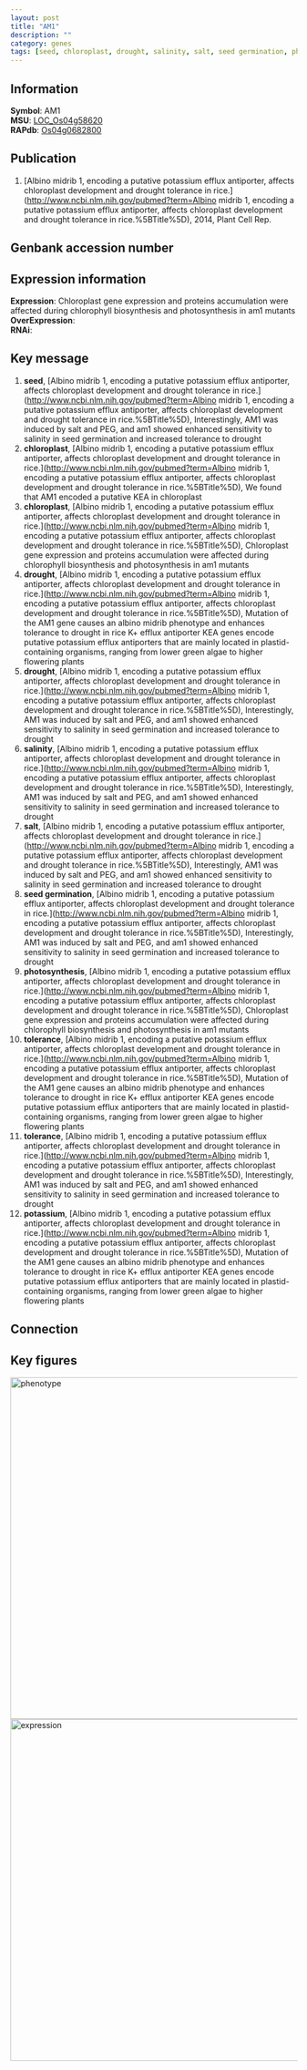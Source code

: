 ```yaml
---
layout: post
title: "AM1"
description: ""
category: genes
tags: [seed, chloroplast, drought, salinity, salt, seed germination, photosynthesis, tolerance, potassium]
---
```


## Information
__Symbol__: AM1  
__MSU__: [LOC_Os04g58620](http://rice.plantbiology.msu.edu/cgi-bin/ORF_infopage.cgi?orf=LOC_Os04g58620)  
__RAPdb__: [Os04g0682800](http://rapdb.dna.affrc.go.jp/viewer/gbrowse_details/irgsp1?name=Os04g0682800)  

## Publication
1. [Albino midrib 1, encoding a putative potassium efflux antiporter, affects chloroplast development and drought tolerance in rice.](http://www.ncbi.nlm.nih.gov/pubmed?term=Albino midrib 1, encoding a putative potassium efflux antiporter, affects chloroplast development and drought tolerance in rice.%5BTitle%5D), 2014, Plant Cell Rep.

## Genbank accession number

## Expression information
__Expression__: Chloroplast gene expression and proteins accumulation were affected during chlorophyll biosynthesis and photosynthesis in am1 mutants  
__OverExpression__:  
__RNAi__:  

## Key message
1. __seed__, [Albino midrib 1, encoding a putative potassium efflux antiporter, affects chloroplast development and drought tolerance in rice.](http://www.ncbi.nlm.nih.gov/pubmed?term=Albino midrib 1, encoding a putative potassium efflux antiporter, affects chloroplast development and drought tolerance in rice.%5BTitle%5D),  Interestingly, AM1 was induced by salt and PEG, and am1 showed enhanced sensitivity to salinity in seed germination and increased tolerance to drought
2. __chloroplast__, [Albino midrib 1, encoding a putative potassium efflux antiporter, affects chloroplast development and drought tolerance in rice.](http://www.ncbi.nlm.nih.gov/pubmed?term=Albino midrib 1, encoding a putative potassium efflux antiporter, affects chloroplast development and drought tolerance in rice.%5BTitle%5D),  We found that AM1 encoded a putative KEA in chloroplast
3. __chloroplast__, [Albino midrib 1, encoding a putative potassium efflux antiporter, affects chloroplast development and drought tolerance in rice.](http://www.ncbi.nlm.nih.gov/pubmed?term=Albino midrib 1, encoding a putative potassium efflux antiporter, affects chloroplast development and drought tolerance in rice.%5BTitle%5D),  Chloroplast gene expression and proteins accumulation were affected during chlorophyll biosynthesis and photosynthesis in am1 mutants
4. __drought__, [Albino midrib 1, encoding a putative potassium efflux antiporter, affects chloroplast development and drought tolerance in rice.](http://www.ncbi.nlm.nih.gov/pubmed?term=Albino midrib 1, encoding a putative potassium efflux antiporter, affects chloroplast development and drought tolerance in rice.%5BTitle%5D), Mutation of the AM1 gene causes an albino midrib phenotype and enhances tolerance to drought in rice K+ efflux antiporter KEA genes encode putative potassium efflux antiporters that are mainly located in plastid-containing organisms, ranging from lower green algae to higher flowering plants
5. __drought__, [Albino midrib 1, encoding a putative potassium efflux antiporter, affects chloroplast development and drought tolerance in rice.](http://www.ncbi.nlm.nih.gov/pubmed?term=Albino midrib 1, encoding a putative potassium efflux antiporter, affects chloroplast development and drought tolerance in rice.%5BTitle%5D),  Interestingly, AM1 was induced by salt and PEG, and am1 showed enhanced sensitivity to salinity in seed germination and increased tolerance to drought
6. __salinity__, [Albino midrib 1, encoding a putative potassium efflux antiporter, affects chloroplast development and drought tolerance in rice.](http://www.ncbi.nlm.nih.gov/pubmed?term=Albino midrib 1, encoding a putative potassium efflux antiporter, affects chloroplast development and drought tolerance in rice.%5BTitle%5D),  Interestingly, AM1 was induced by salt and PEG, and am1 showed enhanced sensitivity to salinity in seed germination and increased tolerance to drought
7. __salt__, [Albino midrib 1, encoding a putative potassium efflux antiporter, affects chloroplast development and drought tolerance in rice.](http://www.ncbi.nlm.nih.gov/pubmed?term=Albino midrib 1, encoding a putative potassium efflux antiporter, affects chloroplast development and drought tolerance in rice.%5BTitle%5D),  Interestingly, AM1 was induced by salt and PEG, and am1 showed enhanced sensitivity to salinity in seed germination and increased tolerance to drought
8. __seed germination__, [Albino midrib 1, encoding a putative potassium efflux antiporter, affects chloroplast development and drought tolerance in rice.](http://www.ncbi.nlm.nih.gov/pubmed?term=Albino midrib 1, encoding a putative potassium efflux antiporter, affects chloroplast development and drought tolerance in rice.%5BTitle%5D),  Interestingly, AM1 was induced by salt and PEG, and am1 showed enhanced sensitivity to salinity in seed germination and increased tolerance to drought
9. __photosynthesis__, [Albino midrib 1, encoding a putative potassium efflux antiporter, affects chloroplast development and drought tolerance in rice.](http://www.ncbi.nlm.nih.gov/pubmed?term=Albino midrib 1, encoding a putative potassium efflux antiporter, affects chloroplast development and drought tolerance in rice.%5BTitle%5D),  Chloroplast gene expression and proteins accumulation were affected during chlorophyll biosynthesis and photosynthesis in am1 mutants
10. __tolerance__, [Albino midrib 1, encoding a putative potassium efflux antiporter, affects chloroplast development and drought tolerance in rice.](http://www.ncbi.nlm.nih.gov/pubmed?term=Albino midrib 1, encoding a putative potassium efflux antiporter, affects chloroplast development and drought tolerance in rice.%5BTitle%5D), Mutation of the AM1 gene causes an albino midrib phenotype and enhances tolerance to drought in rice K+ efflux antiporter KEA genes encode putative potassium efflux antiporters that are mainly located in plastid-containing organisms, ranging from lower green algae to higher flowering plants
11. __tolerance__, [Albino midrib 1, encoding a putative potassium efflux antiporter, affects chloroplast development and drought tolerance in rice.](http://www.ncbi.nlm.nih.gov/pubmed?term=Albino midrib 1, encoding a putative potassium efflux antiporter, affects chloroplast development and drought tolerance in rice.%5BTitle%5D),  Interestingly, AM1 was induced by salt and PEG, and am1 showed enhanced sensitivity to salinity in seed germination and increased tolerance to drought
12. __potassium__, [Albino midrib 1, encoding a putative potassium efflux antiporter, affects chloroplast development and drought tolerance in rice.](http://www.ncbi.nlm.nih.gov/pubmed?term=Albino midrib 1, encoding a putative potassium efflux antiporter, affects chloroplast development and drought tolerance in rice.%5BTitle%5D), Mutation of the AM1 gene causes an albino midrib phenotype and enhances tolerance to drought in rice K+ efflux antiporter KEA genes encode putative potassium efflux antiporters that are mainly located in plastid-containing organisms, ranging from lower green algae to higher flowering plants

## Connection

## Key figures
<img src="http://ricencode.github.io/images/AM1.pheno.png" alt="phenotype"  style="width: 600px;"/>

<img src="http://ricencode.github.io/images/AM1.exp.png" alt="expression"  style="width: 600px;"/>


